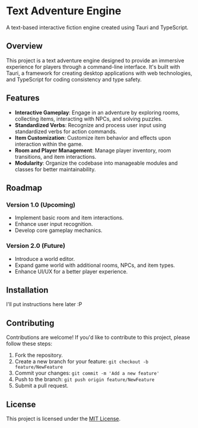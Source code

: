 # Text Adventure Engine

A text-based interactive fiction engine created using Tauri and TypeScript.

## Overview

This project is a text adventure engine designed to provide an immersive experience for players through a command-line interface. It's built with Tauri, a framework for creating desktop applications with web technologies, and TypeScript for coding consistency and type safety.

## Features

- **Interactive Gameplay**: Engage in an adventure by exploring rooms, collecting items, interacting with NPCs, and solving puzzles.
- **Standardized Verbs**: Recognize and process user input using standardized verbs for action commands.
- **Item Customization**: Customize item behavior and effects upon interaction within the game.
- **Room and Player Management**: Manage player inventory, room transitions, and item interactions.
- **Modularity**: Organize the codebase into manageable modules and classes for better maintainability.

## Roadmap

### Version 1.0 (Upcoming)
- Implement basic room and item interactions.
- Enhance user input recognition.
- Develop core gameplay mechanics.

### Version 2.0 (Future)
- Introduce a world editor.
- Expand game world with additional rooms, NPCs, and item types.
- Enhance UI/UX for a better player experience.

## Installation

I'll put instructions here later :P

## Contributing

Contributions are welcome! If you'd like to contribute to this project, please follow these steps:
1. Fork the repository.
2. Create a new branch for your feature: `git checkout -b feature/NewFeature`
3. Commit your changes: `git commit -m 'Add a new feature'`
4. Push to the branch: `git push origin feature/NewFeature`
5. Submit a pull request.

## License

This project is licensed under the [MIT License](LICENSE).
